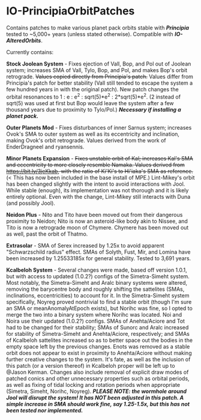 # IO-PrincipiaOrbitPatches
Contains patches to make various planet pack orbits stable with ***Principia*** tested to ~5,000+ years (unless stated otherwise).
Compatible with ***IO-AlteredOrbits***.

Currently contains:

  **Stock Joolean System** - Fixes ejection of Vall, Bop, and Pol out of Joolean system; increases SMA of Vall, Tylo, Bop, and Pol, and makes Bop's orbit retrograde. ~~Values copied directly from Principia's patch.~~ Values differ from Principia's patch for better stability (Vall still tended to escape the system a few hundred years in with the original patch). New patch changes the orbital resonances to 1 : e : e<sup>2</sup> : sqrt(5)\*e<sup>2</sup> : 2\*sqrt(5)\*e<sup>2</sup>. (2 instead of sqrt(5) was used at first but Bop would leave the system after a few thousand years due to proximity to Tylo/Pol.)
***Necessary if installing a planet pack.***
  
  **Outer Planets Mod** - Fixes disturbances of inner Sarnus system; increases Ovok's SMA to outer system as well as its eccentricity and inclination, making Ovok's orbit retrograde. Values derived from the work of EnderDragneel and ryansennis.
  
  **Minor Planets Expansion** - ~~Fixes unstable orbit of Kal; increases Kal's SMA and eccentricity to more closely resemble Namaka. Values derived from https://bit.ly/3jeKkab, with the ratio of Ki'Ki's to Hi'iaka's SMA as reference.~~ (< This has now been included in the base install of MPE.) Lint-Mikey's orbit has been changed slightly with the intent to avoid interactions with Jool. While stable (enough), its implementation was not thorough and it is likely entirely optional. Even with the change, Lint-Mikey still interacts with Duna (and possibly Jool).
  
  **Neidon Plus** - Nito and Tito have been moved out from their dangerous proximity to Neidon; Nito is now an asteroid-like body akin to Nissee, and Tito is now a retrograde moon of Chymere. Chymere has been moved out as well, past the orbit of Thatmo.
  
  **Extrasolar** - SMA of Serex increased by 1.25x to avoid apparent "Schwarzschild radius" effect. SMAs of Solyth, Fust, Mir, and Lomina have been increased by 1.25533185x for general stability. Tested to 3,691 years.
  
  **Kcalbeloh System** - Several changes were made, based off version 1.0.1, but with access to updated (1.0.2?) configs of the Simetra-Simeht system. Most notably, the Simetra-Simeht and Aralc binary systems were altered, removing the barycentre body and roughly shifting the sattelites (SMAs, inclinations, eccentricities) to account for it. In the Simetra-Simeht system specifically, Noyreg proved nontrivial to find a stable orbit (though I'm sure an SMA or meanAnomalyAtEpoch exists), but Norihc was fine, so I opted to merge the two into a binary system where Norihc was located. Noi and Noira use their updated (1.0.2?) configs. SMAs of Anehta/Aciore and Tot had to be changed for their stability; SMAs of Sunorc and Aralc increased for stability of Simetra-Simeht and Anehta/Aciore, respectively; and SMAs of Kcalbeloh sattelites increased so as to better space out the bodies in the empty space left by the previous changes. Enots was removed as a stable orbit does not appear to exist in proximity to Anehta/Aciore without making further creative changes to the system. It's fate, as well as the inclusion of this patch (or a version thereof) in Kcalbeloh proper will be left up to @Jason Kerman. Changes also include removal of explicit draw modes of patched conics and other unnecessary properties such as orbital periods, as well as fixing of tidal locking and rotation periods when appropriate (Simetra, Simeht, Norihc, Noyreg). 
***PLEASE NOTE: the wormhole around Jool will disrupt the system! It has NOT been adjusted in this patch. A simple increase in SMA should work fine, say 1.25-1.5x, but this has not been tested nor implemented.***
